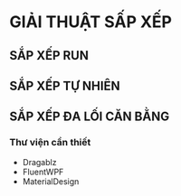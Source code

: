 # GIẢI THUẬT SẤP XẾP
## SẮP XẾP RUN
## SẮP XẾP TỰ NHIÊN
## SẮP XẾP ĐA LỐI CĂN BẰNG
### Thư viện cần thiết
 - Dragablz
 - FluentWPF
 - MaterialDesign
